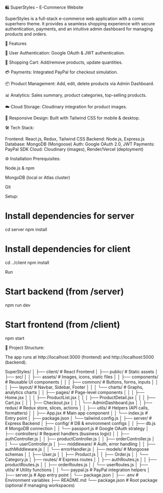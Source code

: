🛍️ SuperStyles – E-Commerce Website

SuperStyles is a full-stack e-commerce web application with a comic superhero theme. It provides a seamless shopping experience with secure authentication, payments, and an intuitive admin dashboard for managing products and orders.

🚀 Features

👤 User Authentication: Google OAuth & JWT authentication.

🛒 Shopping Cart: Add/remove products, update quantities.

💳 Payments: Integrated PayPal for checkout simulation.

📦 Product Management: Add, edit, delete products via Admin Dashboard.

📊 Analytics: Sales summary, product categories, top-selling products.

☁️ Cloud Storage: Cloudinary integration for product images.

📱 Responsive Design: Built with Tailwind CSS for mobile & desktop.

🛠️ Tech Stack:

Frontend: React.js, Redux, Tailwind CSS
Backend: Node.js, Express.js
Database: MongoDB (Mongoose)
Auth: Google OAuth 2.0, JWT
Payments: PayPal SDK
Cloud: Cloudinary (images), Render/Vercel (deployment)

⚙️ Installation
Prerequisites:

Node.js & npm

MongoDB (local or Atlas cluster)

Git

Setup:

# Install dependencies for server
cd server
npm install

# Install dependencies for client
cd ../client
npm install

Run
# Start backend (from /server)
npm run dev

# Start frontend (from /client)
npm start

📂 Project Structure:

The app runs at http://localhost:3000
 (frontend) and http://localhost:5000
 (backend).

 SuperStyles/
│
├── client/                       # React Frontend
│   ├── public/                   # Static assets
│   ├── src/
│   │   ├── assets/               # Images, icons, static files
│   │   ├── components/           # Reusable UI components
│   │   │   ├── common/           # Buttons, forms, inputs
│   │   │   ├── layout/           # Navbar, Sidebar, Footer
│   │   │   └── charts/           # Graphs, analytics charts
│   │   ├── pages/                # Page-level components
│   │   │   ├── Home.jsx
│   │   │   ├── ProductList.jsx
│   │   │   ├── ProductDetail.jsx
│   │   │   ├── Cart.jsx
│   │   │   ├── Checkout.jsx
│   │   │   └── AdminDashboard.jsx
│   │   ├── redux/                # Redux store, slices, actions
│   │   ├── utils/                # Helpers (API calls, formatters)
│   │   ├── App.jsx               # Main app component
│   │   └── index.js              # Entry point
│   ├── package.json
│   └── tailwind.config.js
│
├── server/                       # Express Backend
│   ├── config/                   # DB & environment configs
│   │   ├── db.js                 # MongoDB connection
│   │   └── passport.js           # Google OAuth strategy
│   ├── controllers/              # Request handlers (business logic)
│   │   ├── authController.js
│   │   ├── productController.js
│   │   ├── orderController.js
│   │   └── userController.js
│   ├── middleware/               # Auth, error handling
│   │   ├── authMiddleware.js
│   │   └── errorHandler.js
│   ├── models/                   # Mongoose schemas
│   │   ├── User.js
│   │   ├── Product.js
│   │   ├── Order.js
│   │   └── Category.js
│   ├── routes/                   # Express routes
│   │   ├── authRoutes.js
│   │   ├── productRoutes.js
│   │   ├── orderRoutes.js
│   │   └── userRoutes.js
│   ├── utils/                    # Utility functions
│   │   └── paypal.js             # PayPal integration helpers
│   ├── server.js                 # App entry point
│   └── package.json
│
├── .env                          # Environment variables
├── README.md
└── package.json                  # Root package (optional if managing workspaces)

